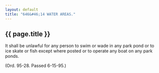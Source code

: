 ```yaml
---
layout: default 
title: "646&#46;14 WATER AREAS."
---
```


{{ page.title }}
----------------

It shall be unlawful for any person to swim or wade in any park pond or
to ice skate or fish except where posted or to operate any boat on any
park ponds.

(Ord. 95-28. Passed 6-15-95.)

